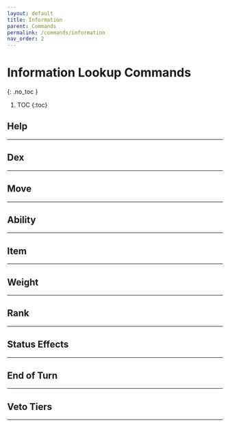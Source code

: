 ```yaml
---
layout: default
title: Information
parent: Commands
permalink: /commands/information
nav_order: 2
---
```


# Information Lookup Commands
{: .no_toc }

1. TOC
{:toc}

## Help

---

## Dex

---

## Move

---

## Ability

---

## Item

---

## Weight

---

## Rank

---

## Status Effects

---

## End of Turn

---

## Veto Tiers

---

